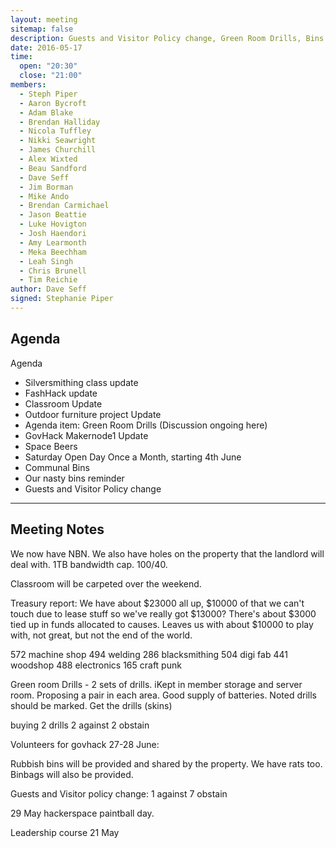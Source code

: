 ```yaml
---
layout: meeting
sitemap: false
description: Guests and Visitor Policy change, Green Room Drills, Bins
date: 2016-05-17
time:
  open: "20:30"
  close: "21:00"
members:
  - Steph Piper
  - Aaron Bycroft
  - Adam Blake
  - Brendan Halliday
  - Nicola Tuffley
  - Nikki Seawright
  - James Churchill
  - Alex Wixted
  - Beau Sandford
  - Dave Seff
  - Jim Borman
  - Mike Ando
  - Brendan Carmichael
  - Jason Beattie
  - Luke Hovigton
  - Josh Haendori
  - Amy Learmonth
  - Meka Beechham
  - Leah Singh
  - Chris Brunell
  - Tim Reichie
author: Dave Seff
signed: Stephanie Piper
---
```


## Agenda

Agenda
- Silversmithing class update
- FashHack update
- Classroom Update
- Outdoor furniture project Update
- Agenda item: Green Room Drills (Discussion ongoing here)
- GovHack Makernode1 Update
- Space Beers
- Saturday Open Day Once a Month, starting 4th June
- Communal Bins
- Our nasty bins reminder
- Guests and Visitor Policy change

---

## Meeting Notes

We now have NBN. We also have holes on the property that the landlord will deal with. 1TB bandwidth cap. 100/40.

Classroom will be carpeted over the weekend.

Treasury report: 
We have about $23000 all up, $10000 of that we can't touch due to lease stuff so we've really got $13000? There's about $3000 tied up in funds allocated to causes. Leaves us with about $10000 to play with, not great, but not the end of the world.

572 machine shop
494 welding
286 blacksmithing
504 digi fab
441 woodshop
488 electronics
165 craft punk

Green room Drills - 2 sets of drills. iKept in member storage and server room. Proposing a pair in each area. Good supply of batteries. Noted drills should be marked. Get the drills (skins)

buying 2 drills
2 against
2 obstain

Volunteers for govhack 27-28 June:

Rubbish bins will be provided and shared by the property. We have rats too. Binbags will also be provided. 

Guests and Visitor policy change:
1 against
7 obstain

29 May hackerspace paintball day. 

Leadership course 21 May


